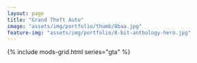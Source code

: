```yaml
---
layout: page
title: "Grand Theft Auto"
image: "assets/img/portfolio/thumb/8baa.jpg"
feature-img: "assets/img/portfolio/8-bit-anthology-hero.jpg"
---
```


{% include mods-grid.html series="gta" %}